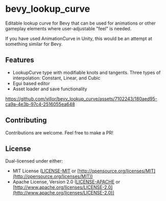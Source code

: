# bevy_lookup_curve

Editable lookup curve for Bevy that can be used for animations or other gameplay elements where user-adjustable "feel" is needed.

If you have used AnimationCurve in Unity, this would be an attempt at something similar for Bevy.

## Features
* LookupCurve type with modifiable knots and tangents. Three types of interpolation: Constant, Linear, and Cubic
* Egui based editor
* Asset loader and save functionality 



https://github.com/villor/bevy_lookup_curve/assets/7102243/180aed95-ca9a-4e3b-97c4-2516055ea648



## Contributing
Contributions are welcome. Feel free to make a PR! 

## License

Dual-licensed under either:

* MIT License ([LICENSE-MIT](LICENSE-MIT) or [http://opensource.org/licenses/MIT](http://opensource.org/licenses/MIT))
* Apache License, Version 2.0 ([LICENSE-APACHE](LICENSE-APACHE) or [http://www.apache.org/licenses/LICENSE-2.0](http://www.apache.org/licenses/LICENSE-2.0))
